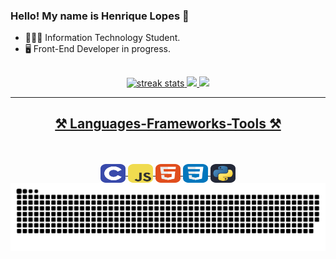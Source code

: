 ### Hello! My name is Henrique Lopes 👋

- 👨🏻‍💻 Information Technology Student.
- 🖥️ Front-End Developer in progress.

##

<div align="center">
  <a href="https://github.com/HenriqueLps896">
  <img height="180em" src="https://streak-stats.demolab.com/?user=HenriqueLps896&count_private=true&theme=chartreuse-dark&border_radius=10" alt="streak stats"/>
  <img height="180em" src="https://github-readme-stats.vercel.app/api?username=HenriqueLps896&show_icons=true&hide_rank=true&theme=chartreuse-dark&include_all_commits=true&count_private=true" />
  <img height="180em" src="https://github-readme-stats.vercel.app/api/top-langs/?username=HenriqueLps896&layout=compact&langs_count=6&theme=chartreuse-dark" />
</div>

<hr/>
    
<h2 align="center">⚒️ Languages-Frameworks-Tools ⚒️</h2>
<br/>
<div style="display: inline_block" align="center"><br>
  <img align="center" alt="Henrique-C" height="30" width="40" src="https://raw.githubusercontent.com/tandpfun/skill-icons/main/icons/C.svg" />
  <img align="center" alt="Henrique-Js" height="30" width="40" src="https://raw.githubusercontent.com/tandpfun/skill-icons/main/icons/JavaScript.svg" />
  <img align="center" alt="Henrique-HTML" height="30" width="40" src="https://raw.githubusercontent.com/tandpfun/skill-icons/main/icons/HTML.svg" />
  <img align="center" alt="Henrique-CSS" height="30" width="40" src="https://raw.githubusercontent.com/tandpfun/skill-icons/main/icons/CSS.svg" />
  <img align="center" alt="Henrique-Python" height="30" width="40" src="https://raw.githubusercontent.com/tandpfun/skill-icons/main/icons/Python-Dark.svg" />
</div>

<picture>
  <source media="(prefers-color-scheme: dark)" srcset="https://raw.githubusercontent.com/mari4souza/mari4souza/output/github-contribution-grid-snake-dark.svg">
  <source media="(prefers-color-scheme: light)" srcset="https://raw.githubusercontent.com/mari4souza/mari4souza/output/github-contribution-grid-snake.svg">
  <img alt="github contribution grid snake animation" src="https://raw.githubusercontent.com/mari4souza/mari4souza/output/github-contribution-grid-snake.svg">
</picture>
<br><br>

<!---
HenriqueLps896/HenriqueLps896 is a ✨ special ✨ repository because its `README.md` (this file) appears on your GitHub profile.
You can click the Preview link to take a look at your changes.
--->
